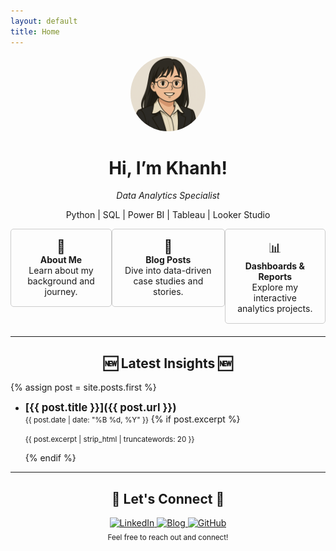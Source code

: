 ```yaml
---
layout: default
title: Home
---
```


<div align="center">
  <img src="/assets/images/github_profilepic.png" alt="Khanh's profile photo" width="120" style="border-radius: 100%;"/>
  <h1>Hi, I’m Khanh!</h1>
  <p><em>Data Analytics Specialist</em></p>
  <p>Python | SQL | Power BI | Tableau | Looker Studio </p>
</div>


<div style="display: flex; justify-content: space-around; margin-bottom: 20px;">
  <a href="/about" style="text-decoration: none;">
    <div style="border: 1px solid #ccc; padding: 15px; border-radius: 5px; text-align: center;">
      <span style="font-size: 1.5em;">👤</span><br>
      <strong>About Me</strong><br>
      Learn about my background and journey.
    </div>
  </a>
  <a href="/posts/" style="text-decoration: none;">
    <div style="border: 1px solid #ccc; padding: 15px; border-radius: 5px; text-align: center;">
      <span style="font-size: 1.5em;">📝</span><br>
      <strong>Blog Posts</strong><br>
      Dive into data-driven case studies and stories.
    </div>
  </a>
  <a href="https://github.com/dtbkhanh/Data-Analytics-and-Reports" style="text-decoration: none;">
    <div style="border: 1px solid #ccc; padding: 15px; border-radius: 5px; text-align: center;">
      <span style="font-size: 1.5em;">📊</span><br>
      <strong>Dashboards & Reports</strong><br>
      Explore my interactive analytics projects.
    </div>
  </a>
</div>

---
<div align="center" style="margin-top: 20px;">
  <h2>🆕 Latest Insights 🆕</h2>
</div>

{% assign post = site.posts.first %}
- **<span style="font-size: 1.2em;">[{{ post.title }}]({{ post.url }})</span>**
  <br><small>{{ post.date | date: "%B %d, %Y" }}</small>
  {% if post.excerpt %}
    <p><small>{{ post.excerpt | strip_html | truncatewords: 20 }}</small></p>
  {% endif %}

---

<div align="center" style="margin-top: 10px;">
  <h2>🤝 Let's Connect 🤝</h2>
  <a href="https://www.linkedin.com/in/dtbkhanh/">
    <img src="https://img.shields.io/badge/LinkedIn-0A66C2?style=for-the-badge&logo=linkedin&logoColor=white" alt="LinkedIn">
  </a>
  <a href="https://dtbkhanh.github.io/">
    <img src="https://img.shields.io/badge/Blog-blue?style=for-the-badge&logo=bookstack&logoColor=white" alt="Blog">
  </a>
  <a href="https://github.com/dtbkhanh">
    <img src="https://img.shields.io/badge/GitHub-181717?style=for-the-badge&logo=github&logoColor=white" alt="GitHub">
  </a>
</div>

<div align="center" style="margin-top: 5px;">
  <small>Feel free to reach out and connect!</small>
</div>
